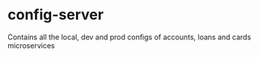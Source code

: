 # config-server
Contains all the local, dev and prod configs of accounts, loans and cards microservices
